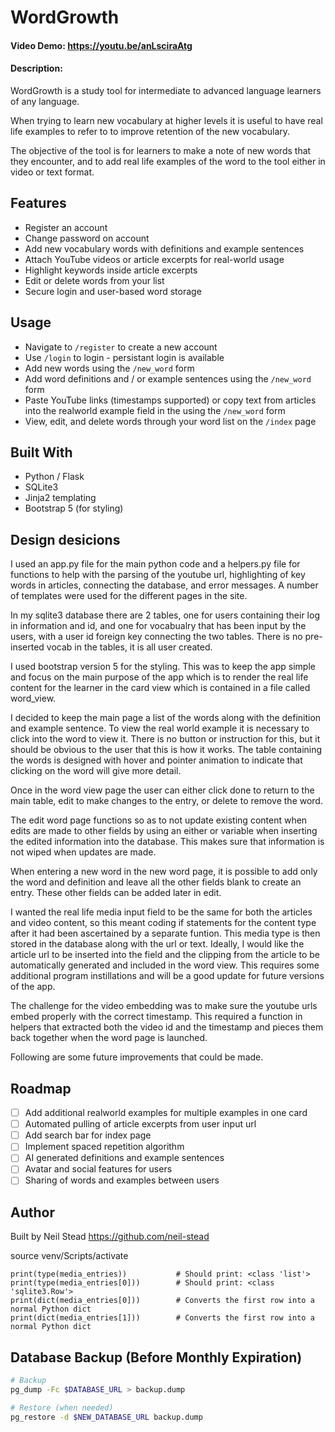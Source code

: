 # WordGrowth
#### Video Demo: https://youtu.be/anLsciraAtg
#### Description:
WordGrowth is a study tool for intermediate to advanced language learners of any language.

When trying to learn new vocabulary at higher levels it is useful to have real life examples to refer to to improve retention of the new vocabulary. 

The objective of the tool is for learners to make a note of new words that they encounter, and to add real life examples of the word to the tool either in video or text format.

## Features
- Register an account
- Change password on account
- Add new vocabulary words with definitions and example sentences
- Attach YouTube videos or article excerpts for real-world usage
- Highlight keywords inside article excerpts
- Edit or delete words from your list
- Secure login and user-based word storage

## Usage
- Navigate to `/register` to create a new account
- Use `/login` to login - persistant login is available
- Add new words using the `/new_word` form
- Add word definitions and / or example sentences using the `/new_word` form
- Paste YouTube links (timestamps supported) or copy text from articles into the realworld example field in the using the `/new_word` form
- View, edit, and delete words through your word list on the `/index` page

## Built With
- Python / Flask
- SQLite3
- Jinja2 templating
- Bootstrap 5 (for styling)

## Design desicions

I used an app.py file for the main python code and a helpers.py file for functions to help with the parsing of the youtube url, highlighting of key words in articles, connecting the database, and error messages. A number of templates were used for the different pages in the site.

In my sqlite3 database there are 2 tables, one for users containing their log in information and id, and one for vocabualry that has been input by the users, with a user id foreign key connecting the two tables. There is no pre-inserted vocab in the tables, it is all user created.

I used bootstrap version 5 for the styling. This was to keep the app simple and focus on the main purpose of the app which is to render the real life content for the learner in the card view which is contained in a file called word_view.

I decided to keep the main page a list of the words along with the definition and example sentence. To view the real world example it is necessary to click into the word to view it. There is no button or instruction for this, but it should be obvious to the user that this is how it works. The table containing the words is designed with hover and pointer animation to indicate that clicking on the word will give more detail.

Once in the word view page the user can either click done to return to the main table, edit to make changes to the entry, or delete to remove the word.

The edit word page functions so as to not update existing content when edits are made to other fields by using an either or variable when inserting the edited information into the database. This makes sure that information is not wiped when updates are made.

When entering a new word in the new word page, it is possible to add only the word and definition and leave all the other fields blank to create an entry. These other fields can be added later in edit.

I wanted the real life media input field to be the same for both the articles and video content, so this meant coding if statements for the content type after it had been ascertained by a separate funtion. This media type is then stored in the database along with the url or text. Ideally, I would like the article url to be inserted into the field and the clipping from the article to be automatically generated and included in the word view. This requires some additional program instillations and will be a good update for future versions of the app.

The challenge for the video embedding was to make sure the youtube urls embed properly with the correct timestamp. This required a function in helpers that extracted both the video id and the timestamp and pieces them back together when the word page is launched. 

Following are some future improvements that could be made.

## Roadmap
- [ ] Add additional realworld examples for multiple examples in one card
- [ ] Automated pulling of article excerpts from user input url
- [ ] Add search bar for index page
- [ ] Implement spaced repetition algorithm
- [ ] AI generated definitions and example sentences
- [ ] Avatar and social features for users
- [ ] Sharing of words and examples between users

## Author
Built by Neil Stead https://github.com/neil-stead

source venv/Scripts/activate

    print(type(media_entries))           # Should print: <class 'list'>
    print(type(media_entries[0]))        # Should print: <class 'sqlite3.Row'>
    print(dict(media_entries[0]))        # Converts the first row into a normal Python dict
    print(dict(media_entries[1]))        # Converts the first row into a normal Python dict

## Database Backup (Before Monthly Expiration)
```bash
# Backup 
pg_dump -Fc $DATABASE_URL > backup.dump

# Restore (when needed) 
pg_restore -d $NEW_DATABASE_URL backup.dump